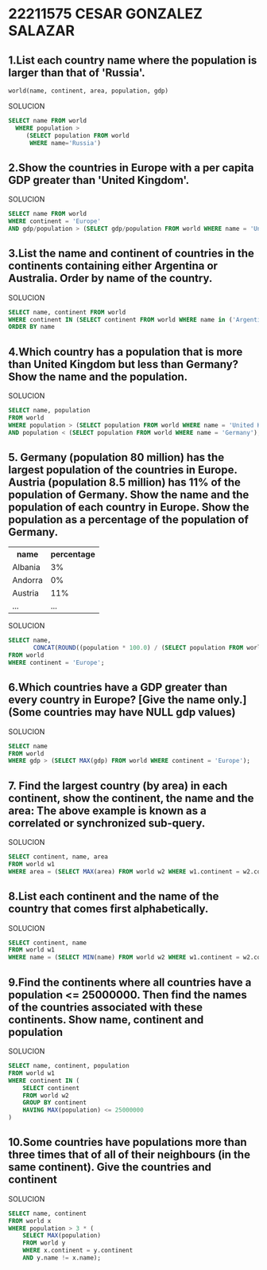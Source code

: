 # 22211575 CESAR GONZALEZ SALAZAR

## 1.List each country name where the population is larger than that of 'Russia'.

```sql
world(name, continent, area, population, gdp)
```
SOLUCION
```sql
SELECT name FROM world
  WHERE population >
     (SELECT population FROM world
      WHERE name='Russia')
```

## 2.Show the countries in Europe with a per capita GDP greater than 'United Kingdom'.

SOLUCION
```sql
SELECT name FROM world
WHERE continent = 'Europe' 
AND gdp/population > (SELECT gdp/population FROM world WHERE name = 'United Kingdom')
```

## 3.List the name and continent of countries in the continents containing either Argentina or Australia. Order by name of the country.
SOLUCION
```sql
SELECT name, continent FROM world
WHERE continent IN (SELECT continent FROM world WHERE name in ('Argentina',  'Australia'))
ORDER BY name
```


## 4.Which country has a population that is more than United Kingdom but less than Germany? Show the name and the population.
SOLUCION
```sql
SELECT name, population  
FROM world  
WHERE population > (SELECT population FROM world WHERE name = 'United Kingdom')  
AND population < (SELECT population FROM world WHERE name = 'Germany');
```


## 5. Germany (population 80 million) has the largest population of the countries in Europe. Austria (population 8.5 million) has 11% of the population of Germany. Show the name and the population of each country in Europe. Show the population as a percentage of the population of Germany.

<table class="sqlmine"><tbody><tr><th>name</th><th>percentage</th></tr><tr><td>Albania</td><td>3%</td></tr><tr><td>Andorra</td><td>0%</td></tr><tr><td>Austria</td><td>11%</td></tr><tr><td>...</td><td>...</td></tr></tbody></table>

SOLUCION
```sql
SELECT name,  
       CONCAT(ROUND((population * 100.0) / (SELECT population FROM world WHERE name = 'Germany'), 0), '%') AS percentage  
FROM world  
WHERE continent = 'Europe';
```


## 6.Which countries have a GDP greater than every country in Europe? [Give the name only.] (Some countries may have NULL gdp values)
SOLUCION
```sql
SELECT name  
FROM world  
WHERE gdp > (SELECT MAX(gdp) FROM world WHERE continent = 'Europe');
```

## 7. Find the largest country (by area) in each continent, show the continent, the name and the area: The above example is known as a correlated or synchronized sub-query.

SOLUCION
```sql
SELECT continent, name, area  
FROM world w1  
WHERE area = (SELECT MAX(area) FROM world w2 WHERE w1.continent = w2.continent);

```

## 8.List each continent and the name of the country that comes first alphabetically.

SOLUCION
```sql
SELECT continent, name
FROM world w1
WHERE name = (SELECT MIN(name) FROM world w2 WHERE w1.continent = w2.continent)

```


## 9.Find the continents where all countries have a population <= 25000000. Then find the names of the countries associated with these continents. Show name, continent and population

SOLUCION
```sql
SELECT name, continent, population
FROM world w1
WHERE continent IN (
    SELECT continent
    FROM world w2
    GROUP BY continent
    HAVING MAX(population) <= 25000000
)
```


## 10.Some countries have populations more than three times that of all of their neighbours (in the same continent). Give the countries and continent

SOLUCION
```sql
SELECT name, continent
FROM world x
WHERE population > 3 * (
    SELECT MAX(population)
    FROM world y
    WHERE x.continent = y.continent
    AND y.name != x.name);
```

